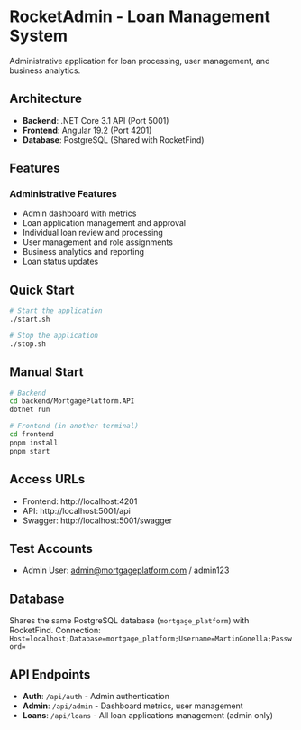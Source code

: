 # RocketAdmin - Loan Management System

Administrative application for loan processing, user management, and business analytics.

## Architecture

- **Backend**: .NET Core 3.1 API (Port 5001)
- **Frontend**: Angular 19.2 (Port 4201)
- **Database**: PostgreSQL (Shared with RocketFind)

## Features

### Administrative Features
- Admin dashboard with metrics
- Loan application management and approval
- Individual loan review and processing
- User management and role assignments
- Business analytics and reporting
- Loan status updates

## Quick Start

```bash
# Start the application
./start.sh

# Stop the application  
./stop.sh
```

## Manual Start

```bash
# Backend
cd backend/MortgagePlatform.API
dotnet run

# Frontend (in another terminal)
cd frontend
pnpm install
pnpm start
```

## Access URLs

- Frontend: http://localhost:4201
- API: http://localhost:5001/api
- Swagger: http://localhost:5001/swagger

## Test Accounts

- Admin User: admin@mortgageplatform.com / admin123

## Database

Shares the same PostgreSQL database (`mortgage_platform`) with RocketFind.
Connection: `Host=localhost;Database=mortgage_platform;Username=MartinGonella;Password=`

## API Endpoints

- **Auth**: `/api/auth` - Admin authentication
- **Admin**: `/api/admin` - Dashboard metrics, user management
- **Loans**: `/api/loans` - All loan applications management (admin only)